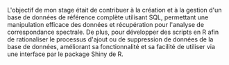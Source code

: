 L'objectif de mon stage était de contribuer à la création et à la gestion d'un
base de données de référence complète utilisant SQL, permettant une manipulation efficace des données et
récupération pour l'analyse de correspondance spectrale. De plus, pour développer des scripts en R afin de rationaliser le
processus d'ajout ou de suppression de données de la base de données, améliorant sa fonctionnalité et sa facilité de
utiliser via une interface par le package Shiny de R.
